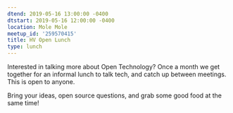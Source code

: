 ```yaml
---
dtend: 2019-05-16 13:00:00 -0400
dtstart: 2019-05-16 12:00:00 -0400
location: Mole Mole
meetup_id: '259570415'
title: HV Open Lunch
type: lunch
---
```


Interested in talking more about Open Technology? Once a month we get
together for an informal lunch to talk tech, and catch up between
meetings. This is open to anyone.

Bring your ideas, open source questions, and grab some good food at
the same time!